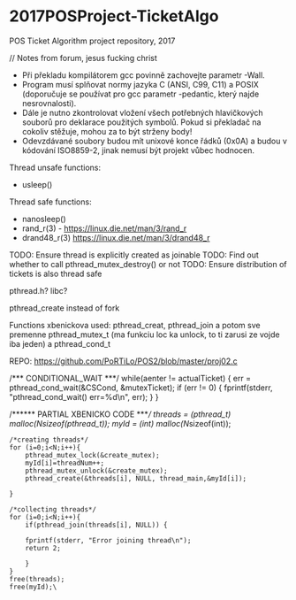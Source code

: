 # 2017POSProject-TicketAlgo
POS Ticket Algorithm project repository, 2017



// Notes from forum, jesus fucking christ
* Při překladu kompilátorem gcc povinně zachovejte parametr -Wall.
* Program musí splňovat normy jazyka C (ANSI, C99, C11) a POSIX (doporučuje se používat pro gcc parametr -pedantic, který najde nesrovnalosti).
* Dále je nutno zkontrolovat vložení všech potřebných hlavičkových souborů pro deklarace použitých symbolů. Pokud si překladač na cokoliv stěžuje, mohou za to být strženy body! 
* Odevzdávané soubory budou mít unixové konce řádků (0x0A) a budou v kódování ISO8859-2, jinak nemusí být projekt vůbec hodnocen.


Thread unsafe functions:
* usleep()

Thread safe functions: 
* nanosleep()
* rand_r(3) - https://linux.die.net/man/3/rand_r
* drand48_r(3) https://linux.die.net/man/3/drand48_r


TODO: Ensure thread is explicitly created as joinable 
TODO: Find out whether to call pthread_mutex_destroy() or not
TODO: Ensure distribution of tickets is also thread safe

pthread.h? libc?

pthread_create instead of fork

Functions xbenickova used:
 pthread_creat, pthread_join a potom sve premenne pthread_mutex_t (ma funkciu loc ka unlock, to ti zarusi ze vojde iba jeden)
a pthread_cond_t

REPO: https://github.com/PoRTiLo/POS2/blob/master/proj02.c

/*** CONDITIONAL_WAIT ***/
while(aenter != actualTicket)
	{
		err = pthread_cond_wait(&CSCond, &mutexTicket);
		if (err != 0)
		{
			fprintf(stderr, "pthread_cond_wait() err=%d\n", err);
		}
	}


/****** PARTIAL XBENICKO CODE *******/
threads = (pthread_t*) malloc(N*sizeof(pthread_t));
	myId = (int*) malloc(N*sizeof(int));

	/*creating threads*/
	for (i=0;i<N;i++){
		pthread_mutex_lock(&create_mutex);
		myId[i]=threadNum++;
		pthread_mutex_unlock(&create_mutex);
		pthread_create(&threads[i], NULL, thread_main,&myId[i]);
		
	}

	/*collecting threads*/
	for (i=0;i<N;i++){
		if(pthread_join(threads[i], NULL)) {

		fprintf(stderr, "Error joining thread\n");
		return 2;

		}
	}
	free(threads);
	free(myId);\
